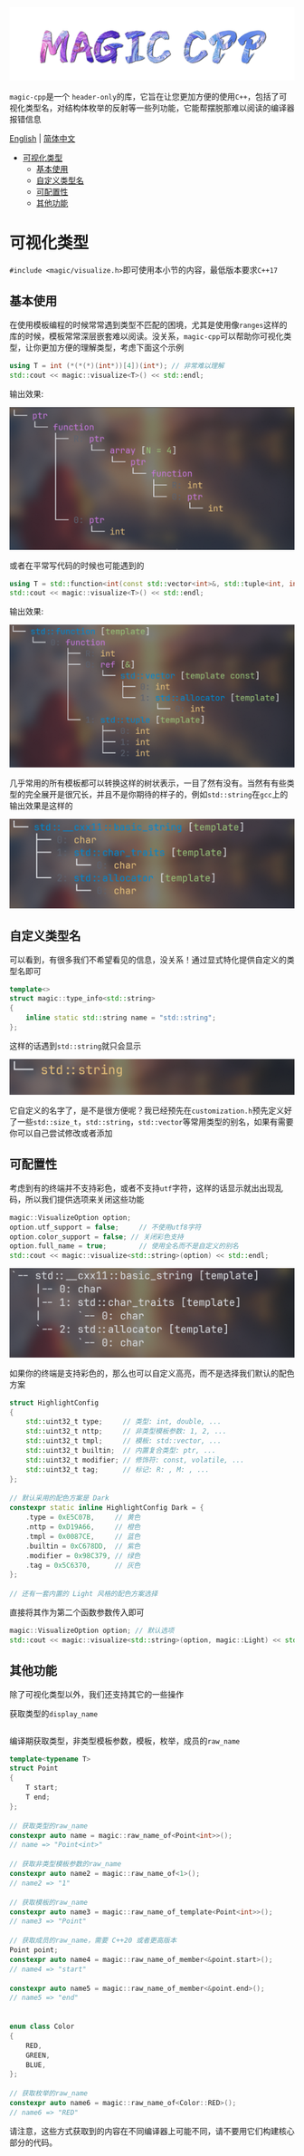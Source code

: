 ![cover](docs/assets/cover.png)

`magic-cpp`是一个 `header-only`的库，它旨在让您更加方便的使用`C++`，包括了可视化类型名，对结构体枚举的反射等一些列功能，它能帮摆脱那难以阅读的编译器报错信息

[English](README.md) | [简体中文](README.zh.md)

- [可视化类型](#可视化类型)
  - [基本使用](#基本使用)
  - [自定义类型名](#自定义类型名)
  - [可配置性](#可配置性)
  - [其他功能](#其他功能)

# 可视化类型
`#include <magic/visualize.h>`即可使用本小节的内容，最低版本要求`C++17`

## 基本使用
在使用模板编程的时候常常遇到类型不匹配的困境，尤其是使用像`ranges`这样的库的时候，模板常常深层嵌套难以阅读。没关系，`magic-cpp`可以帮助你可视化类型，让你更加方便的理解类型，考虑下面这个示例
```cpp
using T = int (*(*(*)(int*))[4])(int*); // 非常难以理解
std::cout << magic::visualize<T>() << std::endl;
```
输出效果:

![visualize](docs/assets/sample_ptr.png)

或者在平常写代码的时候也可能遇到的
```cpp
using T = std::function<int(const std::vector<int>&, std::tuple<int, int, int>)>; // 非常难以理解
std::cout << magic::visualize<T>() << std::endl;
```
输出效果:

![visualize](docs/assets/std_function.png)

几乎常用的所有模板都可以转换这样的树状表示，一目了然有没有。当然有有些类型的完全展开是很冗长，并且不是你期待的样子的，例如`std::string`在`gcc`上的输出效果是这样的

![visualize](docs/assets/full_std_string.png)

## 自定义类型名
可以看到，有很多我们不希望看见的信息，没关系！通过显式特化提供自定义的类型名即可
```cpp
template<>
struct magic::type_info<std::string>
{
    inline static std::string name = "std::string";
};
```
这样的话遇到`std::string`就只会显示

![visualize](docs/assets/std_string.png)

它自定义的名字了，是不是很方便呢？我已经预先在`customization.h`预先定义好了一些`std::size_t`，`std::string`，`std::vector`等常用类型的别名，如果有需要你可以自己尝试修改或者添加

## 可配置性
考虑到有的终端并不支持彩色，或者不支持`utf`字符，这样的话显示就出出现乱码，所以我们提供选项来关闭这些功能
```cpp
magic::VisualizeOption option;
option.utf_support = false;     // 不使用utf8字符
option.color_support = false; // 关闭彩色支持
option.full_name = true;        // 使用全名而不是自定义的别名
std::cout << magic::visualize<std::string>(option) << std::endl;
```

![visualize](docs/assets/noutf_nocolor_full_std_string.png)

如果你的终端是支持彩色的，那么也可以自定义高亮，而不是选择我们默认的配色方案
```cpp
struct HighlightConfig
{
    std::uint32_t type;     // 类型: int, double, ...
    std::uint32_t nttp;     // 非类型模板参数: 1, 2, ...
    std::uint32_t tmpl;     // 模板: std::vector, ...
    std::uint32_t builtin;  // 内置复合类型: ptr, ...
    std::uint32_t modifier; // 修饰符: const, volatile, ...
    std::uint32_t tag;      // 标记: R: , M: , ...
};

// 默认采用的配色方案是 Dark
constexpr static inline HighlightConfig Dark = {
    .type = 0xE5C07B,     // 黄色
    .nttp = 0xD19A66,     // 橙色
    .tmpl = 0x0087CE,     // 蓝色
    .builtin = 0xC678DD,  // 紫色
    .modifier = 0x98C379, // 绿色
    .tag = 0x5C6370,      // 灰色
};

// 还有一套内置的 Light 风格的配色方案选择
```
直接将其作为第二个函数参数传入即可
```cpp
magic::VisualizeOption option; // 默认选项
std::cout << magic::visualize<std::string>(option, magic::Light) << std::endl;
```
## 其他功能
除了可视化类型以外，我们还支持其它的一些操作

获取类型的`display_name`
```cpp


```

编译期获取类型，非类型模板参数，模板，枚举，成员的`raw_name`
```cpp
template<typename T>
struct Point
{
    T start;
    T end;
};

// 获取类型的raw_name
constexpr auto name = magic::raw_name_of<Point<int>>();
// name => "Point<int>"

// 获取非类型模板参数的raw_name
constexpr auto name2 = magic::raw_name_of<1>();
// name2 => "1"

// 获取模板的raw_name
constexpr auto name3 = magic::raw_name_of_template<Point<int>>();
// name3 => "Point"

// 获取成员的raw_name，需要 C++20 或者更高版本
Point point;
constexpr auto name4 = magic::raw_name_of_member<&point.start>();
// name4 => "start"

constexpr auto name5 = magic::raw_name_of_member<&point.end>();
// name5 => "end"


enum class Color
{
    RED,
    GREEN,
    BLUE,
};

// 获取枚举的raw_name
constexpr auto name6 = magic::raw_name_of<Color::RED>();
// name6 => "RED"
```
请注意，这些方式获取到的内容在不同编译器上可能不同，请不要用它们构建核心部分的代码。


